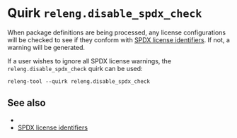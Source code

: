 # Quirk `releng.disable_spdx_check`

When package definitions are being processed, any license configurations will
be checked to see if they conform with [SPDX license identifiers][spdx]. If
not, a warning will be generated.

If a user wishes to ignore all SPDX license warnings, the
`releng.disable_spdx_check` quirk can be used:
  
```
releng-tool --quirk releng.disable_spdx_check
```

## See also

- [](quirks)
- [SPDX license identifiers][spdx]


[spdx]: https://spdx.org/licenses/
